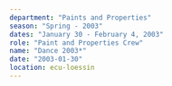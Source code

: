 ```yaml
---
department: "Paints and Properties"
season: "Spring - 2003"
dates: "January 30 - February 4, 2003"
role: "Paint and Properties Crew"
name: "Dance 2003*"
date: "2003-01-30"
location: ecu-loessin
---
```

